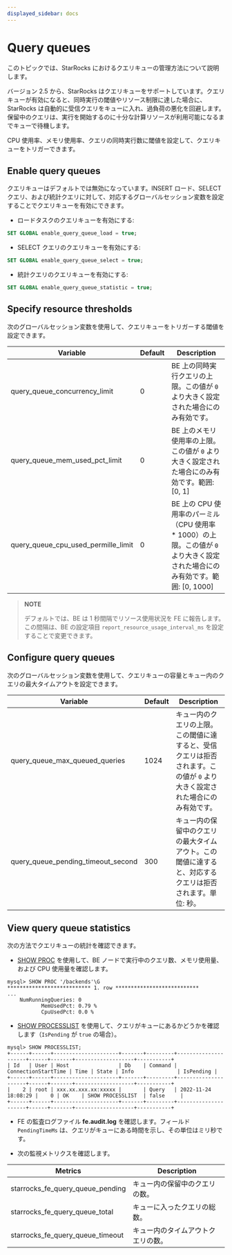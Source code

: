 ```yaml
---
displayed_sidebar: docs
---
```


# Query queues

このトピックでは、StarRocks におけるクエリキューの管理方法について説明します。

バージョン 2.5 から、StarRocks はクエリキューをサポートしています。クエリキューが有効になると、同時実行の閾値やリソース制限に達した場合に、StarRocks は自動的に受信クエリをキューに入れ、過負荷の悪化を回避します。保留中のクエリは、実行を開始するのに十分な計算リソースが利用可能になるまでキューで待機します。

CPU 使用率、メモリ使用率、クエリの同時実行数に閾値を設定して、クエリキューをトリガーできます。

## Enable query queues

クエリキューはデフォルトでは無効になっています。INSERT ロード、SELECT クエリ、および統計クエリに対して、対応するグローバルセッション変数を設定することでクエリキューを有効にできます。

- ロードタスクのクエリキューを有効にする:

```SQL
SET GLOBAL enable_query_queue_load = true;
```

- SELECT クエリのクエリキューを有効にする:

```SQL
SET GLOBAL enable_query_queue_select = true;
```

- 統計クエリのクエリキューを有効にする:

```SQL
SET GLOBAL enable_query_queue_statistic = true;
```

## Specify resource thresholds

次のグローバルセッション変数を使用して、クエリキューをトリガーする閾値を設定できます。

| **Variable**                        | **Default** | **Description**                                              |
| ----------------------------------- | ----------- | ------------------------------------------------------------ |
| query_queue_concurrency_limit       | 0           | BE 上の同時実行クエリの上限。この値が `0` より大きく設定された場合にのみ有効です。 |
| query_queue_mem_used_pct_limit      | 0           | BE 上のメモリ使用率の上限。この値が `0` より大きく設定された場合にのみ有効です。範囲: [0, 1] |
| query_queue_cpu_used_permille_limit | 0           | BE 上の CPU 使用率のパーミル（CPU 使用率 * 1000）の上限。この値が `0` より大きく設定された場合にのみ有効です。範囲: [0, 1000] |

> **NOTE**
>
> デフォルトでは、BE は 1 秒間隔でリソース使用状況を FE に報告します。この間隔は、BE の設定項目 `report_resource_usage_interval_ms` を設定することで変更できます。

## Configure query queues

次のグローバルセッション変数を使用して、クエリキューの容量とキュー内のクエリの最大タイムアウトを設定できます。

| **Variable**                       | **Default** | **Description**                                              |
| ---------------------------------- | ----------- | ------------------------------------------------------------ |
| query_queue_max_queued_queries     | 1024        | キュー内のクエリの上限。この閾値に達すると、受信クエリは拒否されます。この値が `0` より大きく設定された場合にのみ有効です。 |
| query_queue_pending_timeout_second | 300         | キュー内の保留中のクエリの最大タイムアウト。この閾値に達すると、対応するクエリは拒否されます。単位: 秒。 |

## View query queue statistics

次の方法でクエリキューの統計を確認できます。

- [ SHOW PROC](../sql-reference/sql-statements/Administration/SHOW_PROC.md) を使用して、BE ノードで実行中のクエリ数、メモリ使用量、および CPU 使用量を確認します。

```Plain
mysql> SHOW PROC '/backends'\G
*************************** 1. row ***************************
...
    NumRunningQueries: 0
           MemUsedPct: 0.79 %
           CpuUsedPct: 0.0 %
```

- [ SHOW PROCESSLIST](../sql-reference/sql-statements/Administration/SHOW_PROCESSLIST.md) を使用して、クエリがキューにあるかどうかを確認します（`IsPending` が `true` の場合）。

```Plain
mysql> SHOW PROCESSLIST;
+------+------+---------------------+-------+---------+---------------------+------+-------+-------------------+-----------+
| Id   | User | Host                | Db    | Command | ConnectionStartTime | Time | State | Info              | IsPending |
+------+------+---------------------+-------+---------+---------------------+------+-------+-------------------+-----------+
|    2 | root | xxx.xx.xxx.xx:xxxxx |       | Query   | 2022-11-24 18:08:29 |    0 | OK    | SHOW PROCESSLIST  | false     |
+------+------+---------------------+-------+---------+---------------------+------+-------+-------------------+-----------+
```

- FE の監査ログファイル **fe.audit.log** を確認します。フィールド `PendingTimeMs` は、クエリがキューにある時間を示し、その単位はミリ秒です。

- 次の監視メトリクスを確認します。

| **Metrics**                      | **Description**                                |
| -------------------------------- | ---------------------------------------------- |
| starrocks_fe_query_queue_pending | キュー内の保留中のクエリの数。                  |
| starrocks_fe_query_queue_total   | キューに入ったクエリの総数。                    |
| starrocks_fe_query_queue_timeout | キュー内のタイムアウトクエリの数。              |